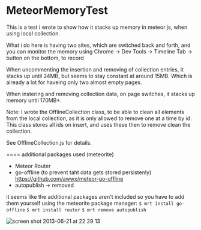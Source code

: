 MeteorMemoryTest
================

This is a test i wrote to show how it stacks up memory in meteor js, when using local collection.

What i do here is having two sites, which are switched back and forth, and you can monitor the memory using Chrome -> Dev Tools -> Timeline Tab -> button on the bottom, to record

When uncommenting the insertion and removing of collection entries, it stacks up until 24MB, but seems to stay constant at around 15MB.
Which is already a lot for haveing only two almost empty pages.

When instering and removing collection data, on page switches, it stacks up memory until 170MB+.

Note: I wrote the OfflineCollection class, to be able to clean all elements from the local collection, as it is only allowed to remove one at a time by id.
This class stores all ids on insert, and uses these then to remove clean the collection.

See OfflineCollection.js for details.



==== additional packages used (meteorite)
- Meteor Router
- go-offline (to prevent taht data gets stored persistenly) https://github.com/awwx/meteor-go-offline
- autopublish -> removed


it seems like the additional packages aren't included so you have to add them yourself using the meteorite package manager:
`$ mrt install go-offline`
`$ mrt install router`
`$ mrt remove autopublish`
    
    
![screen shot 2013-06-21 at 22 29 13](https://f.cloud.github.com/assets/232662/689389/61a30418-dab1-11e2-8277-d8d29a1bf9b4.png)

